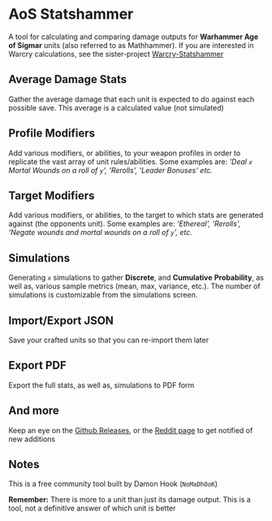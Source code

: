# AoS Statshammer

A tool for calculating and comparing damage outputs for
**Warhammer Age of Sigmar** units (also referred to as Mathhammer).
If you are interested in Warcry calculations, see the sister-project [Warcry-Statshammer](https://warcry-statshammer.herokuapp.com)

## Average Damage Stats

Gather the average damage that each unit is expected to do against each possible save. This average is a calculated value (not simulated)

## Profile Modifiers

Add various modifiers, or abilities, to your weapon profiles in order to replicate the vast array of unit rules/abilities.
Some examples are: *'Deal `x` Mortal Wounds on a roll of `y`', 'Rerolls', 'Leader Bonuses' etc.*

## Target Modifiers

Add various modifiers, or abilities, to the target to which stats are generated against (the opponents unit).
Some examples are: *'Ethereal', 'Rerolls', 'Negate wounds and mortal wounds on a roll of `y`', etc.*

## Simulations

Generating `x` simulations to gather **Discrete**, and **Cumulative** **Probability**, as well as, various sample metrics (mean, max, variance, etc.).
The number of simulations is customizable from the simulations screen.

## Import/Export JSON

Save your crafted units so that you can re-import them later

## Export PDF

Export the full stats, as well as, simulations to PDF form

## And more

Keep an eye on the [Github Releases](https://github.com/damonhook/aos-statshammer/releases), or the [Reddit page](https://www.reddit.com/r/AoSStatshammer) to get notified of new additions

## Notes

This is a free community tool built by Damon Hook (`NoMaDhOoK`)

**Remember:** There is more to a unit than just its damage output. This is a tool, not a definitive answer of which unit is better
